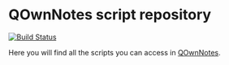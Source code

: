 # QOwnNotes script repository

[![Build Status](https://travis-ci.org/qownnotes/scripts.svg?branch=master)](https://travis-ci.org/qownnotes/scripts)

Here you will find all the scripts you can access in [QOwnNotes](http://www.qownnotes.org).

